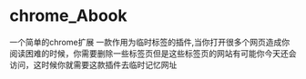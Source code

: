 # chrome_Abook
一个简单的chrome扩展
一款作用为临时标签的插件,当你打开很多个网页造成你阅读困难的时候，你需要删除一些标签页但是这些标签页的网站有可能你今天还会访问，这时候你就需要这款插件去临时记忆网址
